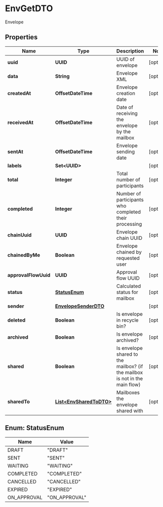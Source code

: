 

# EnvGetDTO

Envelope

## Properties

| Name | Type | Description | Notes |
|------------ | ------------- | ------------- | -------------|
|**uuid** | **UUID** | UUID of envelope |  [optional] |
|**data** | **String** | Envelope XML |  [optional] |
|**createdAt** | **OffsetDateTime** | Envelope creation date |  [optional] |
|**receivedAt** | **OffsetDateTime** | Date of receiving the envelope by the mailbox |  [optional] |
|**sentAt** | **OffsetDateTime** | Envelope sending date |  [optional] |
|**labels** | **Set&lt;UUID&gt;** |  |  [optional] |
|**total** | **Integer** | Total number of participants |  [optional] |
|**completed** | **Integer** | Number of participants who completed their processing |  [optional] |
|**chainUuid** | **UUID** | Envelope chain UUID |  [optional] |
|**chainedByMe** | **Boolean** | Envelope chained by requested user |  [optional] |
|**approvalFlowUuid** | **UUID** | Approval flow UUID |  [optional] |
|**status** | [**StatusEnum**](#StatusEnum) | Calculated status for mailbox |  [optional] |
|**sender** | [**EnvelopeSenderDTO**](EnvelopeSenderDTO.md) |  |  [optional] |
|**deleted** | **Boolean** | Is envelope in recycle bin? |  [optional] |
|**archived** | **Boolean** | Is envelope archived? |  [optional] |
|**shared** | **Boolean** | Is envelope shared to the mailbox? (if the mailbox is not in the main flow) |  [optional] |
|**sharedTo** | [**List&lt;EnvSharedToDTO&gt;**](EnvSharedToDTO.md) | Mailboxes the envelope shared with |  [optional] |



## Enum: StatusEnum

| Name | Value |
|---- | -----|
| DRAFT | &quot;DRAFT&quot; |
| SENT | &quot;SENT&quot; |
| WAITING | &quot;WAITING&quot; |
| COMPLETED | &quot;COMPLETED&quot; |
| CANCELLED | &quot;CANCELLED&quot; |
| EXPIRED | &quot;EXPIRED&quot; |
| ON_APPROVAL | &quot;ON_APPROVAL&quot; |



